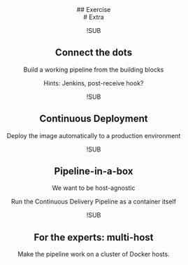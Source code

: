 <!-- .slide: data-background="#6B205E" -->
<center>
## Exercise
<br>
# Extra

!SUB
## Connect the dots
Build a working pipeline from the building blocks

Hints: Jenkins, post-receive hook? <!-- .element: class="fragment" -->

!SUB
## Continuous Deployment
Deploy the image automatically to a production environment

!SUB
## Pipeline-in-a-box
We want to be host-agnostic

Run the Continuous Delivery Pipeline as a container itself

!SUB
## For the experts: multi-host
Make the pipeline work on a cluster of Docker hosts.
